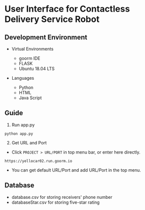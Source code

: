 # User Interface for Contactless Delivery Service Robot


## Development Environment



* Virtual Environments
	* goorm IDE
	* FLASK
	* Ubuntu 18.04 LTS
	
	
* Languages
	* Python
	* HTML
	* Java Script



## Guide



1. Run app.py
```
python app.py
```


2. Get URL and Port

* Click `PROJECT > URL/PORT` in top menu bar, or enter here directly.
```
https://yellocar02.run.goorm.io
```


* You can get default URL/Port and add URL/Port in the top menu.
	


## Database
* database.csv for storing receivers' phone number
* databaseStar.csv for storing five-star rating
